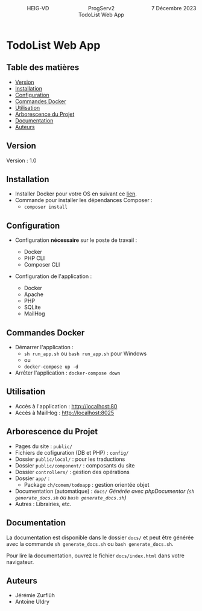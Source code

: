 <header>
  <div style="display: flex; justify-content: space-between;">
    <div style="flex: 1;">
	    HEIG-VD
    </div>
    <div style="flex: 1; text-align: center;">
      ProgServ2 <br>
      TodoList Web App 
    </div>
    <div style="flex: 1; text-align: right;">
      7 Décembre 2023
    </div>
  </div>
</header>

# TodoList Web App

## Table des matières

- [Version](#version)
- [Installation](#installation)
- [Configuration](#configuration)
- [Commandes Docker](#commandes-docker)
- [Utilisation](#utilisation)
- [Arborescence du Projet](#arborescence-du-projet)
- [Documentation](#documentation)
- [Auteurs](#auteurs)

## Version

Version : 1.0

## Installation

- Installer Docker pour votre OS en suivant ce [lien](https://docs.docker.com/get-docker/).
- Commande pour installer les dépendances Composer :
  - `composer install`

## Configuration

- Configuration **nécessaire** sur le poste de travail :

  - Docker
  - PHP CLI
  - Composer CLI

- Configuration de l'application :

  - Docker
  - Apache
  - PHP
  - SQLite
  - MailHog

## Commandes Docker

- Démarrer l'application :
  - `sh run_app.sh` ou `bash run_app.sh` pour Windows
  - ou
  - `docker-compose up -d`
- Arrêter l'application : `docker-compose down`

## Utilisation

- Accès à l'application : [http://localhost:80](http://localhost:80)
- Accès à MailHog : [http://localhost:8025](http://localhost:8025)

## Arborescence du Projet

- Pages du site : `public/`
- Fichiers de cofiguration (DB et PHP) : `config/`
- Dossier `public/local/` : pour les traductions
- Dossier `public/component/` : composants du site
- Dossier `controllers/` : gestion des opérations
- Dossier `app/` :
  - Package `ch/comem/todoapp` : gestion orientée objet
- Documentation (automatique) : `docs/` _Générée avec phpDocumentor (`sh generate_docs.sh` ou `bash generate_docs.sh`)_
- Autres : Librairies, etc.

## Documentation

La documentation est disponible dans le dossier `docs/` et peut être générée avec la commande `sh generate_docs.sh` ou `bash generate_docs.sh`.

Pour lire la documentation, ouvrez le fichier `docs/index.html` dans votre navigateur.

## Auteurs

- Jérémie Zurflüh
- Antoine Uldry
